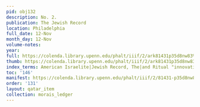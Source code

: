 ```yaml
---
pid: obj132
description: No. 2.
publication: The Jewish Record
location: Philadelphia
full_date: 12-Nov
month_day: 12-Nov
volume-notes:
year:
full: https://colenda.library.upenn.edu/phalt/iiif/2/ark81431p35d8nw83%2FSHA256E-s7261050--19a8f8634a1c7cb5c9d95192a5ebf6dff72370e811aec68992f7a6e2d4652756.jpeg/full/3500,/0/default.jpg
thumb: https://colenda.library.upenn.edu/phalt/iiif/2/ark81431p35d8nw83%2FSHA256E-s7261050--19a8f8634a1c7cb5c9d95192a5ebf6dff72370e811aec68992f7a6e2d4652756.jpeg/full/!200,200/0/default.jpg
index_terms: American Israelite|Jewish Record, The|and Ritual "innovation"
toc: '146'
manifest: https://colenda.library.upenn.edu/phalt/iiif/2/81431-p35d8nw83/manifest
order: '131'
layout: qatar_item
collection: morais_ledger
---
```

